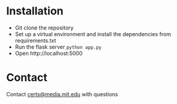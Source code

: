 Installation
===

* Git clone the repository
* Set up a virtual environment and install the dependencies from requirements.txt
* Run the flask server `python app.py`
* Open http://localhost:5000

Contact
===
Contact [certs@media.mit.edu](mailto:certs@media.mit.edu) with questions
